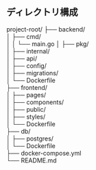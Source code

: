 ## ディレクトリ構成
project-root/
├── backend/                   
│   ├── cmd/                   
│   │   └── main.go
│   ├── pkg/                   
│   ├── internal/              
│   ├── api/                   
│   ├── config/                
│   ├── migrations/            
│   └── Dockerfile             
├── frontend/                  
│   ├── pages/                 
│   ├── components/            
│   ├── public/                
│   ├── styles/                
│   └── Dockerfile             
├── db/                        
│   ├── postgres/              
│   └── Dockerfile             
├── docker-compose.yml         
└── README.md                  
